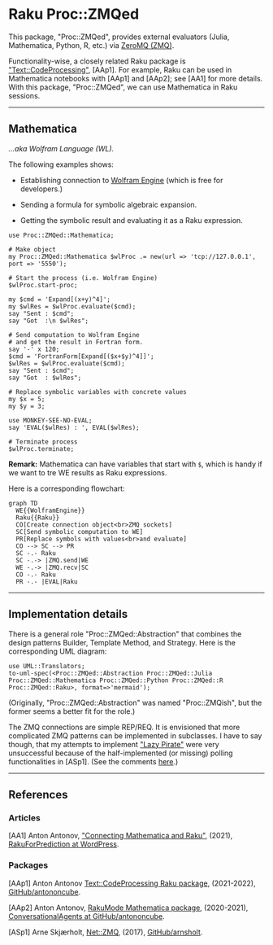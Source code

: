 # Raku Proc::ZMQed

This package, "Proc::ZMQed", provides external evaluators (Julia, Mathematica, Python, R, etc.) via 
[ZeroMQ (ZMQ)](https://zeromq.org).

Functionality-wise, a closely related Raku package is 
["Text::CodeProcessing"](https://raku.land/zef:antononcube/Text::CodeProcessing), 
[AAp1]. For example, Raku can be used in Mathematica notebooks with [AAp1] and [AAp2]; see [AA1] for more details.
With this package, "Proc::ZMQed", we can use Mathematica in Raku sessions. 

-----

## Mathematica 

*...aka Wolfram Language (WL).*

The following examples shows:

- Establishing connection to [Wolfram Engine](https://www.wolfram.com/engine/) (which is free for developers.)

- Sending a formula for symbolic algebraic expansion.

- Getting the symbolic result and evaluating it as a Raku expression.

```perl6
use Proc::ZMQed::Mathematica;

# Make object
my Proc::ZMQed::Mathematica $wlProc .= new(url => 'tcp://127.0.0.1', port => '5550');

# Start the process (i.e. Wolfram Engine)
$wlProc.start-proc;

my $cmd = 'Expand[(x+y)^4]';
my $wlRes = $wlProc.evaluate($cmd);
say "Sent : $cmd";
say "Got  :\n $wlRes";

# Send computation to Wolfram Engine
# and get the result in Fortran form.
say '-' x 120;
$cmd = 'FortranForm[Expand[($x+$y)^4]]';
$wlRes = $wlProc.evaluate($cmd);
say "Sent : $cmd";
say "Got  : $wlRes";

# Replace symbolic variables with concrete values 
my $x = 5;
my $y = 3;

use MONKEY-SEE-NO-EVAL;
say 'EVAL($wlRes) : ', EVAL($wlRes);

# Terminate process
$wlProc.terminate;
```

**Remark:** Mathematica can have variables that start with `$`, which is handy if we want to
tre WE results as Raku expressions.

Here is a corresponding flowchart:

```mermaid
graph TD
  WE{{WolframEngine}}
  Raku{{Raku}}
  CO[Create connection object<br>ZMQ sockets]
  SC[Send symbolic computation to WE]
  PR[Replace symbols with values<br>and evaluate]
  CO --> SC --> PR
  SC -.- Raku
  SC -.-> |ZMQ.send|WE
  WE -.-> |ZMQ.recv|SC
  CO -.- Raku
  PR -.- |EVAL|Raku  
```

------

## Implementation details

There is a general role "Proc::ZMQed::Abstraction" that combines the design patterns 
Builder, Template Method, and Strategy. Here is the corresponding UML diagram:

```perl6, output-lang=mermaid, output-prompt=NONE
use UML::Translators;
to-uml-spec(<Proc::ZMQed::Abstraction Proc::ZMQed::Julia Proc::ZMQed::Mathematica Proc::ZMQed::Python Proc::ZMQed::R Proc::ZMQed::Raku>, format=>'mermaid');
```

(Originally, "Proc::ZMQed::Abstraction" was named "Proc::ZMQish", but the former seems a better fit for the role.)

The ZMQ connections are simple REP/REQ. It is envisioned that more complicated ZMQ patterns can be implemented in
subclasses. I have to say though, that my attempts to implement 
["Lazy Pirate"](https://zguide.zeromq.org/docs/chapter4/)
were very unsuccessful because of the half-implemented (or missing) polling functionalities in [ASp1].
(See the comments [here](https://github.com/arnsholt/Net-ZMQ/blob/master/lib/Net/ZMQ4/Poll.pm6).)


------

## References

### Articles

[AA1] Anton Antonov,
["Connecting Mathematica and Raku"](https://rakuforprediction.wordpress.com/2021/12/30/connecting-mathematica-and-raku/),
(2021),
[RakuForPrediction at WordPress]([https://rakuforprediction.wordpress.com/).


### Packages

[AAp1] Anton Antonov
[Text::CodeProcessing Raku package](https://github.com/antononcube/Raku-Text-CodeProcessing),
(2021-2022),
[GitHub/antononcube](https://github.com/antononcube).

[AAp2] Anton Antonov,
[RakuMode Mathematica package](https://github.com/antononcube/ConversationalAgents/blob/master/Packages/WL/RakuMode.m),
(2020-2021),
[ConversationalAgents at GitHub/antononcube](https://github.com/antononcube/ConversationalAgents).

[ASp1] Arne Skjærholt,
[Net::ZMQ](https://github.com/arnsholt/Net-ZMQ),
(2017),
[GitHub/arnsholt](https://github.com/arnsholt).

